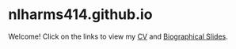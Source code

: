 # nlharms414.github.io

Welcome! Click on the links to view my [CV](CV.pdf) and [Biographical Slides](html_slides.html).

